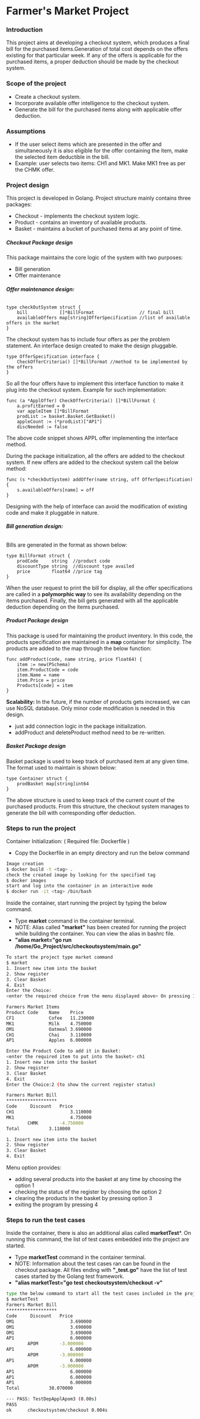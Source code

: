 # Farmer's Market Project

### Introduction
This project aims at developing a checkout system, which produces a final bill for the purchased items.Generation of total cost depends on the offers existing for that particular week. If any of the offers is applicable for the purchased items, a proper deduction should be made by the checkout system.

### Scope of the project
  - Create a checkout system.
  - Incorporate available offer intelligence to the checkout system.
  - Generate the bill for the purchased items along with applicable offer deduction.

### Assumptions
  - If the user select items which are presented in the offer and simultaneously it is also eligible for the offer containing the item, make the selected item deductible in the bill.
  - Example: user selects two items: CH1 and MK1. Make MK1 free as per the CHMK offer.


### Project design
This project is developed in Golang. Project structure mainly contains three packages:
  - Checkout - implements the checkout system logic.
  - Product - contains an inventory of available products.
  - Basket - maintains a bucket of purchased items at any point of time.

##### Checkout Package design
This package maintains the core logic of the system with two purposes:
 - Bill generation
 - Offer maintenance

###### **Offer maintenance design:**

```
type checkOutSystem struct {
	bill            []*BillFormat                 // final bill
	availableOffers map[string]OfferSpecification //list of available offers in the market
}
```
The checkout system has to include four offers as per the problem statement. An interface design created to make the design
pluggable.

```
type OfferSpecification interface {
	CheckOfferCriteria() []*BillFormat //method to be implemented by the offers
}
```
So all the four offers have to implement this interface function to make it plug into the checkout system. Example for such implementation:
```
func (a *ApplOffer) CheckOfferCriteria() []*BillFormat {
	a.profitEarned = 0
	var appleItem []*BillFormat
	prodList := basket.Basket.GetBasket()
	appleCount := (*prodList)["AP1"]
	discNeeded := false
```
The above code snippet shows APPL offer implementing the interface method.

During the package initialization, all the offers are added to the checkout system. If new offers are added to the checkout system call the below method:
```
func (s *checkOutSystem) addOffer(name string, off OfferSpecification) {
	s.availableOffers[name] = off
}
```
Designing with the help of interface can avoid the modification of existing code and make it pluggable in nature.

###### **Bill generation design:**
Bills are generated in the format as shown below:
```
type BillFormat struct {
	prodCode     string  //product code
	discountType string  //discount type availed
	price        float64 //price tag
}
```
When the user request to print the bill for display, all the offer specifications are called in a **polymorphic way** to see its availability depending on the items purchased. Finally, the bill gets generated with all the applicable deduction depending on the items purchased.

##### Product Package design
This package is used for maintaining the product inventory. In this code, the products specification are maintained in a **map** container for simplicity. The products are added to the map through the below function:
```
func addProduct(code, name string, price float64) {
	item := new(PSchema)
	item.ProductCode = code
	item.Name = name
	item.Price = price
	Products[code] = item
}
```
**Scalability:**
In the future, if the number of products gets increased, we can use NoSQL database. Only minor code modification is needed in this design.
  - just add connection logic in the package initialization.
  - addProduct and deleteProduct method need to be re-written.

##### Basket Package design
Basket package is used to keep track of purchased item at any given time. The format used to maintain is shown below:

```
type Container struct {
	prodBasket map[string]int64
}
```
The above structure is used to keep track of the current count of the purchased products. From this structure, the checkout system manages to generate the bill with corresponding offer deduction.

### Steps to run the project
Container Initialization: ( Required file: Dockerfile )
 - Copy the Dockerfile in an empty directory and run the below command
```sh
Image creation
$ docker build -t <tag> .
check the created image by looking for the specified tag
$ docker images
start and log into the container in an interactive mode
$ docker run -it <tag> /bin/bash
```
Inside the container, start running the project by typing the below command.
  - Type **market** command in the container terminal.
  - NOTE: Alias called **"market"** has been created for running the project while building the container. You can view the alias in bashrc file.
  - **"alias market="go run /home/Go_Project/src/checkoutsystem/main.go"**
```sh
To start the project type market command
$ market
1. Insert new item into the basket
2. Show register
3. Clear Basket
4. Exit
Enter the Choice:
<enter the required choice from the menu displayed above> On pressing 1

Farmers Market Items
Product Code	Name   	Price
CF1         	Cofee	11.230000
MK1         	Milk	4.750000
OM1         	Oatmeal	3.690000
CH1         	Chai	3.110000
AP1         	Apples	6.000000

Enter the Product Code to add it in Basket:
<enter the required item to put into the basket> ch1
1. Insert new item into the basket
2. Show register
3. Clear Basket
4. Exit
Enter the Choice:2 (to show the current register status)

Farmers Market Bill
*******************
Code	 Discount	Price
CH1 	            	3.110000
MK1 	            	4.750000
     	CHMK    	-4.750000
Total	       	3.110000

1. Insert new item into the basket
2. Show register
3. Clear Basket
4. Exit
```

Menu option provides:
  - adding several products into the basket at any time by choosing the option 1
  - checking the status of the register by choosing the option 2
  - clearing the products in the basket by pressing option 3
  - exiting the program by pressing 4

### Steps to run the test cases
Inside the container, there is also an additional alias called **marketTest***. On running this command, the list of test cases embedded into the project are started.
  - Type **marketTest** command in the container terminal.
  - NOTE: Information about the test cases ran can be found in the checkout package. All files ending with **"_test.go"** have the list of test cases started by the Golang test framework.
  - **"alias marketTest="go test checkoutsystem/checkout -v"**
```sh
type the below command to start all the test cases included in the project
$ marketTest
Farmers Market Bill
*******************
Code	 Discount	Price
OM1 	            	3.690000
OM1 	            	3.690000
OM1 	            	3.690000
AP1 	            	6.000000
     	APOM    	-3.000000
AP1 	            	6.000000
     	APOM    	-3.000000
AP1 	            	6.000000
     	APOM    	-3.000000
AP1 	            	6.000000
AP1 	            	6.000000
AP1 	            	6.000000
Total	       	38.070000

--- PASS: TestDepApplApom3 (0.00s)
PASS
ok  	checkoutsystem/checkout	0.004s
```
